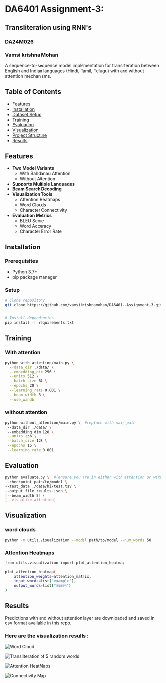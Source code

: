 # DA6401 Assignment-3:

## Transliteration using RNN's
### DA24M026
### Vamsi krishna Mohan
A sequence-to-sequence model implementation for transliteration between English and Indian languages (Hindi, Tamil, Telugu) with and without attention mechanisms.


## Table of Contents

- [Features](#features)
- [Installation](#installation)
- [Dataset Setup](#dataset-setup)
- [Training](#training)
- [Evaluation](#evaluation)
- [Visualization](#visualization)
- [Project Structure](#project-structure)
- [Results](#results)

## Features

- **Two Model Variants**
  - With Bahdanau Attention
  - Without Attention
- **Supports Multiple Languages**
- **Beam Search Decoding**
- **Visualization Tools**
  - Attention Heatmaps
  - Word Clouds
  - Character Connectivity
- **Evaluation Metrics**
  - BLEU Score
  - Word Accuracy
  - Character Error Rate

## Installation

### Prerequisites

- Python 3.7+
- pip package manager

### Setup

```bash
# Clone repository
git clone https://github.com/vamsikrishnamohan/DA6401--Assignment-3.git


# Install dependencies
pip install -r requirements.txt
```
## Training 

### With attention
```bash
python with_attention/main.py \
  --data_dir ./data/ \
  --embedding_dim 256 \
  --units 512 \
  --batch_size 64 \
  --epochs 20 \
  --learning_rate 0.001 \
  --beam_width 3 \
  --use_wandb
  ```
 ### without attention
 ``` bash
 python without_attention/main.py \  #replace with main path 
  --data_dir ./data/ \   
  --embedding_dim 128 \
  --units 256 \
  --batch_size 128 \
  --epochs 15 \
  --learning_rate 0.001
  ```
  ## Evaluation
  ``` bash
  python evaluate.py \  #(ensure you are in either with attention or without attention code folder)
  --checkpoint path/to/model \
  --test_data ./data/hi/test.tsv \
  --output_file results.json \
  [--beam_width 5] \
  [--visualize_attention]
 ```
## Visualization
### word clouds
```bash
python -m utils.visualization --model path/to/model --num_words 50
```
### Attention Heatmaps
``` bash
from utils.visualization import plot_attention_heatmap

plot_attention_heatmap(
    attention_weights=attention_matrix,
    input_words=list("example"),
    output_words=list("उदाहरण")
)
```
## Results 
Predictions with and without attention layer are downloaded and saved in csv format available in this repo.

### Here are the visualization results :
![Word Cloud](.visualization_results\word_cloud.png)

![Transliteration of 5 random words](.visualization_results\transliteration.png)

![Attention HeatMaps](.visualization_results\Attention_heatmaps.png)

![Connectivity Map](.visualization_results\connectivity.png)


